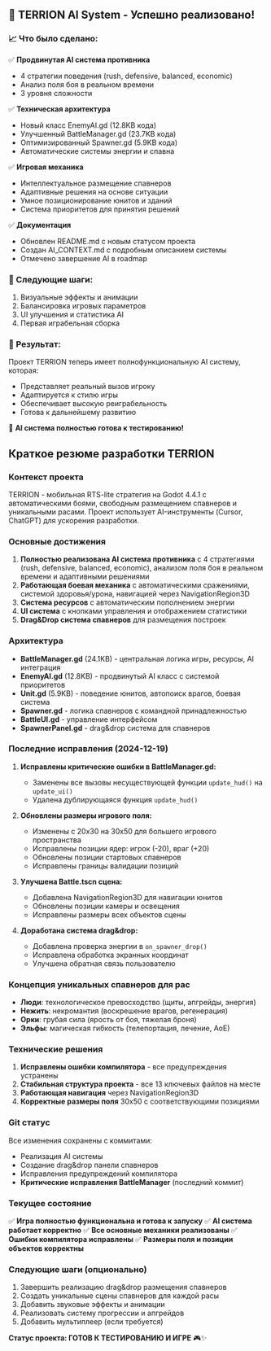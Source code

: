 ## 🎉 TERRION AI System - Успешно реализовано!

### 📈 Что было сделано:

✅ **Продвинутая AI система противника**
- 4 стратегии поведения (rush, defensive, balanced, economic)
- Анализ поля боя в реальном времени
- 3 уровня сложности

✅ **Техническая архитектура**
- Новый класс EnemyAI.gd (12.8KB кода)
- Улучшенный BattleManager.gd (23.7KB кода)  
- Оптимизированный Spawner.gd (5.9KB кода)
- Автоматические системы энергии и спавна

✅ **Игровая механика**
- Интеллектуальное размещение спавнеров
- Адаптивные решения на основе ситуации
- Умное позиционирование юнитов и зданий
- Система приоритетов для принятия решений

✅ **Документация**
- Обновлен README.md с новым статусом проекта
- Создан AI_CONTEXT.md с подробным описанием системы
- Отмечено завершение AI в roadmap

### 🎯 Следующие шаги:
1. Визуальные эффекты и анимации
2. Балансировка игровых параметров
3. UI улучшения и статистика AI
4. Первая играбельная сборка

### 💪 Результат:
Проект TERRION теперь имеет полнофункциональную AI систему, которая:
- Представляет реальный вызов игроку
- Адаптируется к стилю игры
- Обеспечивает высокую реиграбельность
- Готова к дальнейшему развитию

🚀 **AI система полностью готова к тестированию!**

## Краткое резюме разработки TERRION

### Контекст проекта
TERRION - мобильная RTS-lite стратегия на Godot 4.4.1 с автоматическими боями, свободным размещением спавнеров и уникальными расами. Проект использует AI-инструменты (Cursor, ChatGPT) для ускорения разработки.

### Основные достижения
1. **Полностью реализована AI система противника** с 4 стратегиями (rush, defensive, balanced, economic), анализом поля боя в реальном времени и адаптивными решениями
2. **Работающая боевая механика** с автоматическими сражениями, системой здоровья/урона, навигацией через NavigationRegion3D
3. **Система ресурсов** с автоматическим пополнением энергии
4. **UI система** с кнопками управления и отображением статистики
5. **Drag&Drop система спавнеров** для размещения построек

### Архитектура
- **BattleManager.gd** (24.1KB) - центральная логика игры, ресурсы, AI интеграция
- **EnemyAI.gd** (12.8KB) - продвинутый AI класс с системой приоритетов
- **Unit.gd** (5.9KB) - поведение юнитов, автопоиск врагов, боевая система
- **Spawner.gd** - логика спавнеров с командной принадлежностью
- **BattleUI.gd** - управление интерфейсом
- **SpawnerPanel.gd** - drag&drop система для спавнеров

### Последние исправления (2024-12-19)
1. **Исправлены критические ошибки в BattleManager.gd:**
   - Заменены все вызовы несуществующей функции `update_hud()` на `update_ui()`
   - Удалена дублирующаяся функция `update_hud()`

2. **Обновлены размеры игрового поля:**
   - Изменены с 20x30 на 30x50 для большего игрового пространства
   - Исправлены позиции ядер: игрок (-20), враг (+20)
   - Обновлены позиции стартовых спавнеров
   - Исправлены границы валидации позиций

3. **Улучшена Battle.tscn сцена:**
   - Добавлена NavigationRegion3D для навигации юнитов
   - Обновлены позиции камеры и освещения
   - Исправлены размеры всех объектов сцены

4. **Доработана система drag&drop:**
   - Добавлена проверка энергии в `on_spawner_drop()`
   - Исправлена обработка экранных координат
   - Улучшена обратная связь пользователю

### Концепция уникальных спавнеров для рас
- **Люди**: технологическое превосходство (щиты, апгрейды, энергия)
- **Нежить**: некромантия (воскрешение врагов, регенерация)
- **Орки**: грубая сила (ярость от боя, тяжелая броня)
- **Эльфы**: магическая гибкость (телепортация, лечение, АоЕ)

### Технические решения
1. **Исправлены ошибки компилятора** - все предупреждения устранены
2. **Стабильная структура проекта** - все 13 ключевых файлов на месте
3. **Работающая навигация** через NavigationRegion3D
4. **Корректные размеры поля** 30x50 с соответствующими позициями

### Git статус
Все изменения сохранены с коммитами:
- Реализация AI системы
- Создание drag&drop панели спавнеров  
- Исправления предупреждений компилятора
- **Критические исправления BattleManager** (последний коммит)

### Текущее состояние
✅ **Игра полностью функциональна и готова к запуску**
✅ **AI система работает корректно**
✅ **Все основные механики реализованы**
✅ **Ошибки компилятора исправлены**
✅ **Размеры поля и позиции объектов корректны**

### Следующие шаги (опционально)
1. Завершить реализацию drag&drop размещения спавнеров
2. Создать уникальные сцены спавнеров для каждой расы
3. Добавить звуковые эффекты и анимации
4. Реализовать систему прогрессии и апгрейдов
5. Добавить мультиплеер (если требуется)

**Статус проекта: ГОТОВ К ТЕСТИРОВАНИЮ И ИГРЕ** 🎮✨
